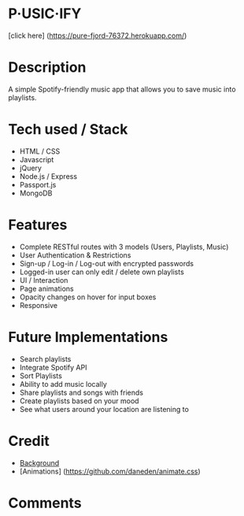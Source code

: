 # P·USIC·IFY
[click here] (https://pure-fjord-76372.herokuapp.com/)

# Description

A simple Spotify-friendly music app that allows you to save music into playlists.

# Tech used / Stack

* HTML / CSS
* Javascript
* jQuery
* Node.js / Express
* Passport.js
* MongoDB

# Features

* Complete RESTful routes with 3 models (Users, Playlists, Music)
* User Authentication & Restrictions
 * Sign-up / Log-in / Log-out with encrypted passwords
 * Logged-in user can only edit / delete own playlists
* UI / Interaction
 * Page animations
 * Opacity changes on hover for input boxes
* Responsive

# Future Implementations

* Search playlists
* Integrate Spotify API
* Sort Playlists
* Ability to add music locally
* Share playlists and songs with friends
* Create playlists based on your mood
* See what users around your location are listening to

# Credit

* [Background](http://www.pandemicofficial.co.uk/joom/images/demo/bg/concert-crowd.jpg)
* [Animations] (https://github.com/daneden/animate.css)

# Comments
